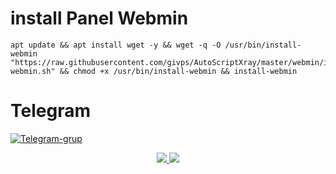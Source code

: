 # install Panel Webmin
```
apt update && apt install wget -y && wget -q -O /usr/bin/install-webmin "https://raw.githubusercontent.com/givps/AutoScriptXray/master/webmin/install-webmin.sh" && chmod +x /usr/bin/install-webmin && install-webmin
```

# Telegram
[![Telegram-grup](https://img.shields.io/badge/Telegram-Grup-blue)](https://t.me/givpn_grup/)

<p align="center">
<a href="https://opensource.org/licenses/MIT"> <img src="https://img.shields.io/badge/License-MIT-yellow.svg" style="max-width:200%;"> <a><img src="https://img.shields.io/badge/Auto_Script_VPS-blue" style="max-width:200%;">